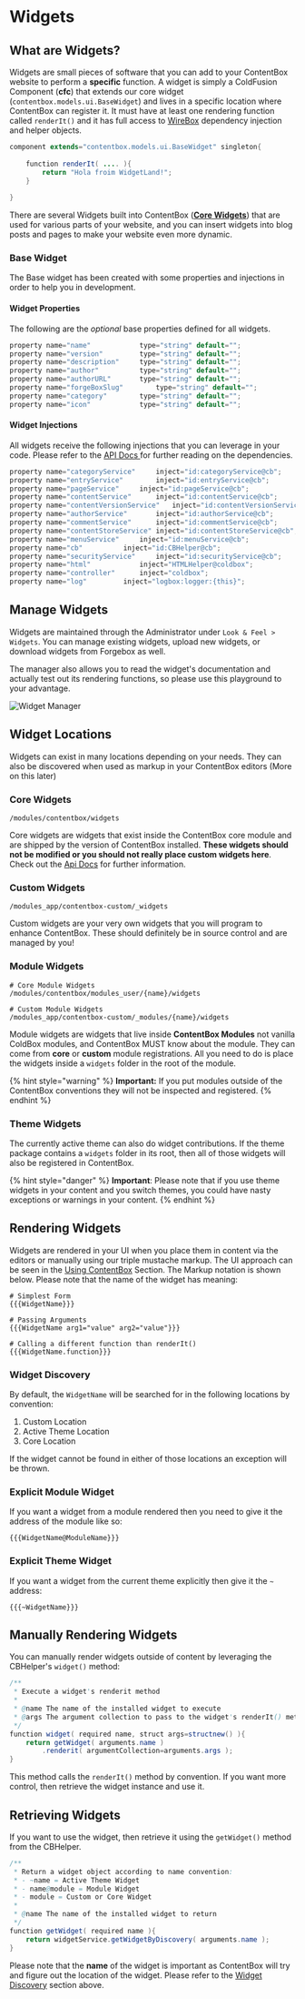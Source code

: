 # Widgets

## What are Widgets?

Widgets are small pieces of software that you can add to your ContentBox website to perform a **specific** function. A widget is simply a ColdFusion Component (**cfc**) that extends our core widget (`contentbox.models.ui.BaseWidget`) and lives in a specific location where ContentBox can register it. It must have at least one rendering function called `renderIt()` and it has full access to [WireBox](https://wirebox.ortusbooks.com) dependency injection and helper objects.

```java
component extends="contentbox.models.ui.BaseWidget" singleton{
    
    function renderIt( .... ){
        return "Hola froim WidgetLand!";
    }
    
}
```

There are several Widgets built into ContentBox ([**Core Widgets**](core-widgets.md)) that are used for various parts of your website, and you can insert widgets into blog posts and pages to make your website even more dynamic.

### Base Widget

The Base widget has been created with some properties and injections in order to help you in development.

#### Widget Properties

The following are the _optional_ base properties defined for all widgets.

```java
property name="name"			type="string" default="";
property name="version"			type="string" default="";
property name="description"		type="string" default="";
property name="author"			type="string" default="";
property name="authorURL"		type="string" default="";
property name="forgeBoxSlug" 		type="string" default="";
property name="category" 		type="string" default="";
property name="icon" 			type="string" default="";
```

#### Widget Injections

All widgets receive the following injections that you can leverage in your code. Please refer to the [API Docs ](http://apidocs.ortussolutions.com/contentbox/current)for further reading on the dependencies.

```java
property name="categoryService"		inject="id:categoryService@cb";
property name="entryService"		inject="id:entryService@cb";
property name="pageService"		inject="id:pageService@cb";
property name="contentService"		inject="id:contentService@cb";
property name="contentVersionService"	inject="id:contentVersionService@cb";
property name="authorService"		inject="id:authorService@cb";
property name="commentService"		inject="id:commentService@cb";
property name="contentStoreService"	inject="id:contentStoreService@cb";
property name="menuService"		inject="id:menuService@cb";
property name="cb"			inject="id:CBHelper@cb";
property name="securityService" 	inject="id:securityService@cb";
property name="html"			inject="HTMLHelper@coldbox";
property name="controller"		inject="coldbox";
property name="log"			inject="logbox:logger:{this}";
```

## Manage Widgets

Widgets are maintained through the Administrator under `Look & Feel > Widgets`. You can manage existing widgets, upload new widgets, or download widgets from Forgebox as well.

The manager also allows you to read the widget's documentation and actually test out its rendering functions, so please use this playground to your advantage.

![Widget Manager](../../../.gitbook/assets/cb\_widget\_list.jpg)

## Widget Locations

Widgets can exist in many locations depending on your needs. They can also be discovered when used as markup in your ContentBox editors (More on this later)

### Core Widgets

`/modules/contentbox/widgets`

Core widgets are widgets that exist inside the ContentBox core module and are shipped by the version of ContentBox installed. **These widgets should not be modified or you should not really place custom widgets here**. Check out the [Api Docs](https://apidocs.ortussolutions.com/contentbox/4.2.0/contentbox/widgets/package-summary.html) for further information.

### Custom Widgets

`/modules_app/contentbox-custom/_widgets`

Custom widgets are your very own widgets that you will program to enhance ContentBox. These should definitely be in source control and are managed by you!

### Module Widgets

```
# Core Module Widgets
/modules/contentbox/modules_user/{name}/widgets

# Custom Module Widgets
/modules_app/contentbox-custom/_modules/{name}/widgets
```

Module widgets are widgets that live inside **ContentBox Modules** not vanilla ColdBox modules, and ContentBox MUST know about the module. They can come from **core** or **custom** module registrations. All you need to do is place the widgets inside a `widgets` folder in the root of the module.

{% hint style="warning" %}
**Important:** If you put modules outside of the ContentBox conventions they will not be inspected and registered.
{% endhint %}

### Theme Widgets

The currently active theme can also do widget contributions. If the theme package contains a `widgets` folder in its root, then all of those widgets will also be registered in ContentBox.

{% hint style="danger" %}
**Important**: Please note that if you use theme widgets in your content and you switch themes, you could have nasty exceptions or warnings in your content.
{% endhint %}

## Rendering Widgets

Widgets are rendered in your UI when you place them in content via the editors or manually using our triple mustache markup. The UI approach can be seen in the [Using ContentBox](../../../usage/using-contentbox/look-and-feel/widgets/) Section. The Markup notation is shown below. Please note that the name of the widget has meaning:

```
# Simplest Form
{{{WidgetName}}}

# Passing Arguments
{{{WidgetName arg1="value" arg2="value"}}}

# Calling a different function than renderIt()
{{{WidgetName.function}}}
```

### Widget Discovery

By default, the `WidgetName` will be searched for in the following locations by convention:

1. Custom Location
2. Active Theme Location
3. Core Location

If the widget cannot be found in either of those locations an exception will be thrown.

### Explicit Module Widget

If you want a widget from a module rendered then you need to give it the address of the module like so:

```
{{{WidgetName@ModuleName}}}
```

### Explicit Theme Widget

If you want a widget from the current theme explicitly then give it the `~` address:

```
{{{~WidgetName}}}
```

## Manually Rendering Widgets

You can manually render widgets outside of content by leveraging the CBHelper's `widget()` method:

```java
/**
 * Execute a widget's renderit method
 *
 * @name The name of the installed widget to execute
 * @args The argument collection to pass to the widget's renderIt() method
 */
function widget( required name, struct args=structnew() ){
	return getWidget( arguments.name )
		.renderit( argumentCollection=arguments.args );
}
```

This method calls the `renderIt()` method by convention. If you want more control, then retrieve the widget instance and use it.

## Retrieving Widgets

If you want to use the widget, then retrieve it using the `getWidget()` method from the CBHelper.

```java
/**
 * Return a widget object according to name convention:
 * - ~name = Active Theme Widget
 * - name@module = Module Widget
 * - module = Custom or Core Widget
 *
 * @name The name of the installed widget to return
 */
function getWidget( required name ){
	return widgetService.getWidgetByDiscovery( arguments.name );
}
```

Please note that the **name** of the widget is important as ContentBox will try and figure out the location of the widget. Please refer to the [Widget Discovery](./#widget-discovery) section above.
